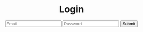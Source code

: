 <html lang="en">
  <head>
    <meta charset="UTF-8" />
    <meta http-equiv="X-UA-Compatible" content="IE=edge" />
    <meta name="viewport" content="width=device-width, initial-scale=1.0" />
    <title>Login</title>
  </head>

  <body>
    <h1 style="text-align: center; font-size: 30px">
Login
    </h1>
 <div style="margin: 0 auto; text-align: center">
    <input type="text" id="email" name="email" placeholder="Email">
    <input type="password" id="password" name="password" required placeholder="Password">
    <button type="submit" onclick="formSubmit()">Submit</button>
</div>

<script type="text/javascript">
    function formSubmit() {
        let email = document.getElementById("email").value;
        let password = document.getElementById("password").value;
        console.log(email);
        data = {email: email, password: password}
        console.log(data);

        fetch(
          `https://f1-backend.aadit.dev/authenticate`, {method: "POST", mode: 'cors',cache: 'default', credentials: 'include', headers: {'Content-Type': "application/json"}, body: JSON.stringify(data)})
          .then((data) => {
            console.log(data);
            // if (data.status == 200) {
            //   window.location.href = "https://aaditgupta21.github.io/reunion";
            // } else {
            //   alert("Invalid credentials");
            // }
          });
      }
</script>
